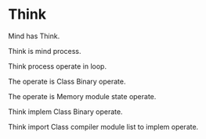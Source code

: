 # Think

Mind has Think.

Think is mind process.

Think process operate in loop.

The operate is Class Binary operate.

The operate is Memory module state operate.

Think implem Class Binary operate.

Think import Class compiler module list to implem operate.